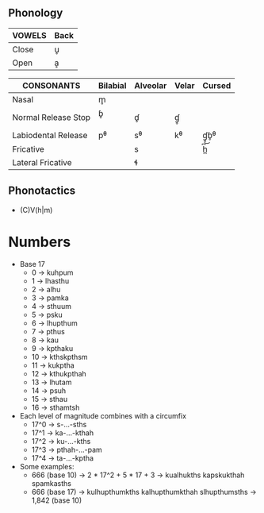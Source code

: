 ## Phonology

| VOWELS | Back |
|---     |---   |
| Close  | u̥    |
| Open   | ḁ    |

| CONSONANTS          | Bilabial | Alveolar | Velar    | Cursed     |
|---                  |---       |---       |---       |---         |
| Nasal               | m̥ <m>    |          |          |            |
| Normal Release Stop | ɓ̥ <p>    | ɗ̥ <t>    | ɠ̥ <k>    |            |
| Labiodental Release | pᶿ <pth> | sᶿ <sth> | kᶿ <kth> | ɠ̥͜ɓ̥ᶿ <kpth> |
| Fricative           |          | s <s>    |          | h̪͆ <h>      |
| Lateral Fricative   |          | ɬ <lh>   |          |            |

## Phonotactics

- (C)V(h|m)

# Numbers
- Base 17
    - 0 → kuhpum
    - 1 → lhasthu
    - 2 → alhu
    - 3 → pamka
    - 4 → sthuum
    - 5 → psku
    - 6 → lhupthum
    - 7 → pthus
    - 8 → kau
    - 9 → kpthaku
    - 10 → kthskpthsm
    - 11 → kukptha
    - 12 → kthukpthah
    - 13 → lhutam
    - 14 → psuh
    - 15 → sthau
    - 16 → sthamtsh
- Each level of magnitude combines with a circumfix
    - 17^0 → s-...-sths
    - 17^1 → ka-...-kthah
    - 17^2 → ku-...-kths
    - 17^3 → pthah-...-pam
    - 17^4 → ta-...-kptha
- Some examples:
    - 666 (base 10) → 2 * 17^2 + 5 * 17 + 3 → kualhukths kapskukthah spamkasths
    - 666 (base 17) → kulhupthumkths kalhupthumkthah slhupthumsths → 1,842 (base 10)

